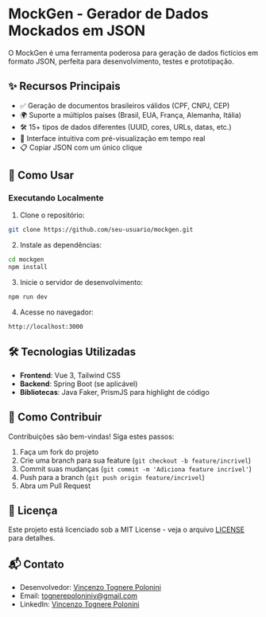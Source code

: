 
# MockGen - Gerador de Dados Mockados em JSON

O MockGen é uma ferramenta poderosa para geração de dados fictícios em formato JSON, perfeita para desenvolvimento, testes e prototipação.

## ✨ Recursos Principais

- ✅ Geração de documentos brasileiros válidos (CPF, CNPJ, CEP)
- 🌍 Suporte a múltiplos países (Brasil, EUA, França, Alemanha, Itália)
- 🛠 15+ tipos de dados diferentes (UUID, cores, URLs, datas, etc.)
- 🔄 Interface intuitiva com pré-visualização em tempo real
- 📋 Copiar JSON com um único clique

## 🚀 Como Usar

### Executando Localmente

1. Clone o repositório:
```bash
git clone https://github.com/seu-usuario/mockgen.git
```

2. Instale as dependências:
```bash
cd mockgen
npm install
```

3. Inicie o servidor de desenvolvimento:
```bash
npm run dev
```

4. Acesse no navegador:
```
http://localhost:3000
```

## 🛠 Tecnologias Utilizadas

- **Frontend**: Vue 3, Tailwind CSS
- **Backend**: Spring Boot (se aplicável)
- **Bibliotecas**: Java Faker, PrismJS para highlight de código

## 🤝 Como Contribuir

Contribuições são bem-vindas! Siga estes passos:

1. Faça um fork do projeto
2. Crie uma branch para sua feature (`git checkout -b feature/incrivel`)
3. Commit suas mudanças (`git commit -m 'Adiciona feature incrível'`)
4. Push para a branch (`git push origin feature/incrivel`)
5. Abra um Pull Request

## 📄 Licença

Este projeto está licenciado sob a MIT License - veja o arquivo [LICENSE](LICENSE) para detalhes.

## 📬 Contato

- Desenvolvedor: [Vincenzo Tognere Polonini](https://github.com/Prog-Vinsu)
- Email: tognerepoloniniv@gmail.com
- LinkedIn: [Vincenzo Tognere Polonini](https://www.linkedin.com/in/vincenzo-tognere-polonini/)

